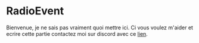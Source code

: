 # RadioEvent
 
Bienvenue, je ne sais pas vraiment quoi mettre ici. Ci vous voulez m'aider et ecrire cette partie contactez moi sur discord avec ce [lien](https://discord.gg/SyCAGTMyEN).
